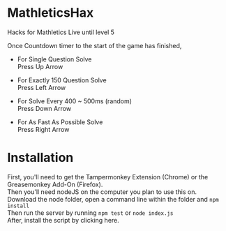 # MathleticsHax
Hacks for Mathletics Live until level 5

Once Countdown timer to the start of the game has finished,

* For Single Question Solve</br>
Press Up Arrow

* For Exactly 150 Question Solve</br>
Press Left Arrow

* For Solve Every 400 ~ 500ms (random)</br>
Press Down Arrow

* For As Fast As Possible Solve</br>
Press Right Arrow

# Installation

First, you'll need to get the Tampermonkey Extension (Chrome) or the Greasemonkey Add-On (Firefox).</br>
Then you'll need nodeJS on the computer you plan to use this on.</br>
Download the node folder, open a command line within the folder and ```npm install```</br>
Then run the server by running ```npm test``` or ```node index.js```</br>
After, install the script by clicking here.

